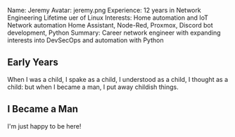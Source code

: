 Name: Jeremy
Avatar: jeremy.png
Experience: 12 years in Network Engineering
            Lifetime uer of Linux
Interests:  Home automation and IoT
            Network automation
            Home Assistant, Node-Red, Proxmox, Discord bot development, Python
Summary: Career network engineer with expanding interests into DevSecOps and automation with Python

## Early Years
When I was a child, I spake as a child, I understood as a child, I thought as a child: but when I became a man, I put away childish things.

## I Became a Man
I'm just happy to be here!